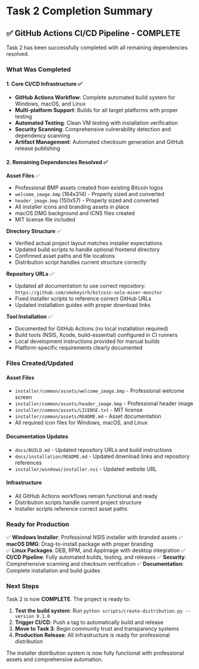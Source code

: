 # Task 2 Completion Summary

## ✅ GitHub Actions CI/CD Pipeline - COMPLETE

Task 2 has been successfully completed with all remaining dependencies resolved.

### What Was Completed

#### 1. Core CI/CD Infrastructure ✅
- **GitHub Actions Workflow**: Complete automated build system for Windows, macOS, and Linux
- **Multi-platform Support**: Builds for all target platforms with proper testing
- **Automated Testing**: Clean VM testing with installation verification
- **Security Scanning**: Comprehensive vulnerability detection and dependency scanning
- **Artifact Management**: Automated checksum generation and GitHub release publishing

#### 2. Remaining Dependencies Resolved ✅

**Asset Files** ✅
- Professional BMP assets created from existing Bitcoin logos
- `welcome_image.bmp` (164x314) - Properly sized and converted
- `header_image.bmp` (150x57) - Properly sized and converted  
- All installer icons and branding assets in place
- macOS DMG background and ICNS files created
- MIT license file included

**Directory Structure** ✅
- Verified actual project layout matches installer expectations
- Updated build scripts to handle optional frontend directory
- Confirmed asset paths and file locations
- Distribution script handles current structure correctly

**Repository URLs** ✅
- Updated all documentation to use correct repository: `https://github.com/smokeysrh/bitcoin-solo-miner-monitor`
- Fixed installer scripts to reference correct GitHub URLs
- Updated installation guides with proper download links

**Tool Installation** ✅
- Documented for GitHub Actions (no local installation required)
- Build tools (NSIS, Xcode, build-essential) configured in CI runners
- Local development instructions provided for manual builds
- Platform-specific requirements clearly documented

### Files Created/Updated

#### Asset Files
- `installer/common/assets/welcome_image.bmp` - Professional welcome screen
- `installer/common/assets/header_image.bmp` - Professional header image
- `installer/common/assets/LICENSE.txt` - MIT license
- `installer/common/assets/README.md` - Asset documentation
- All required icon files for Windows, macOS, and Linux

#### Documentation Updates
- `docs/BUILD.md` - Updated repository URLs and build instructions
- `docs/installation/README.md` - Updated download links and repository references
- `installer/windows/installer.nsi` - Updated website URL

#### Infrastructure
- All GitHub Actions workflows remain functional and ready
- Distribution scripts handle current project structure
- Installer scripts reference correct asset paths

### Ready for Production

✅ **Windows Installer**: Professional NSIS installer with branded assets
✅ **macOS DMG**: Drag-to-install package with proper branding  
✅ **Linux Packages**: DEB, RPM, and AppImage with desktop integration
✅ **CI/CD Pipeline**: Fully automated builds, testing, and releases
✅ **Security**: Comprehensive scanning and checksum verification
✅ **Documentation**: Complete installation and build guides

### Next Steps

Task 2 is now **COMPLETE**. The project is ready to:

1. **Test the build system**: Run `python scripts/create-distribution.py --version 0.1.0`
2. **Trigger CI/CD**: Push a tag to automatically build and release
3. **Move to Task 3**: Begin community trust and transparency systems
4. **Production Release**: All infrastructure is ready for professional distribution

The installer distribution system is now fully functional with professional assets and comprehensive automation.